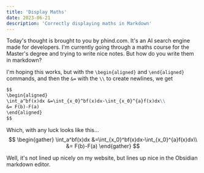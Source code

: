```yaml
---
title: 'Display Maths'
date: 2023-06-21
description: 'Correctly displaying maths in Markdown'
---
```


Today's thought is brought to you by phind.com. It's an AI search engine made for developers. I'm currently going through a maths course for the Master's degree and trying to write nice notes. But how do you write them in markdown?

I'm hoping this works, but with the `\begin{aligned}` and `\end{aligned}` commands, and then the `&=` with the `\\` to create newlines, we get 

```markdown
$$
\begin{aligned}
\int_a^bf(x)dx &=\int_{x_0}^bf(x)dx-\int_{x_0}^{a}f(x)dx\\
&= F(b)-F(a)
\end{aligned}
$$
```

Which, with any luck looks like this...
$$
\begin{gather}
\int_a^bf(x)dx &=\int_{x_0}^bf(x)dx-\int_{x_0}^{a}f(x)dx\\
&= F(b)-F(a)
\end{gather}
$$

Well, it's not lined up nicely on my website, but lines up nice in the Obsidian markdown editor. 
